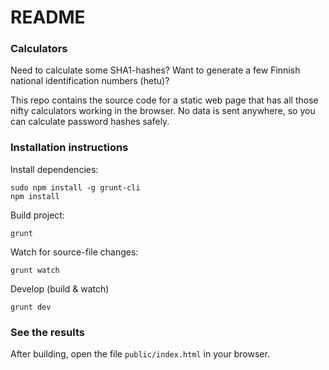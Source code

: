 # README #

### Calculators ###

Need to calculate some SHA1-hashes? Want to generate a few Finnish
national identification numbers (hetu)?

This repo contains the source code for a static web page that has all
those nifty calculators working in the browser. No data is sent anywhere,
so you can calculate password hashes safely.

### Installation instructions ###

Install dependencies:

    sudo npm install -g grunt-cli
    npm install

Build project:

    grunt

Watch for source-file changes:

    grunt watch

Develop (build & watch)

    grunt dev

### See the results ###

After building, open the file `public/index.html` in your browser.

